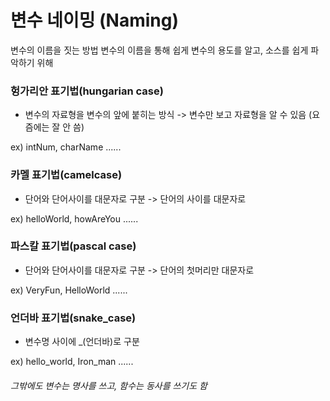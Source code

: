 # 변수 네이밍 (Naming)

변수의 이름을 짓는 방법
변수의 이름을 통해 쉽게 변수의 용도를 알고, 소스를 쉽게 파악하기 위해

### 헝가리안 표기법(hungarian case)

- 변수의 자료형을 변수의 앞에 붙히는 방식 -> 변수만 보고 자료형을 알 수 있음 (요즘에는 잘 안 씀)

ex) intNum, charName ......

### 카멜 표기법(camelcase)

- 단어와 단어사이를 대문자로 구분 -> 단어의 사이를 대문자로

ex) helloWorld, howAreYou ......

### 파스칼 표기법(pascal case)

- 단어와 단어사이를 대문자로 구분 -> 단어의 첫머리만 대문자로

ex) VeryFun, HelloWorld ......

### 언더바 표기법(snake_case)

- 변수명 사이에 _(언더바)로 구분

ex) hello_world, Iron_man ......

###### 그밖에도 변수는 명사를 쓰고, 함수는 동사를 쓰기도 함